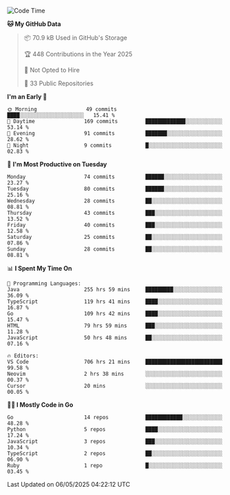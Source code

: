 <!--START_SECTION:thansetan-waka-->
![Code Time](http://img.shields.io/badge/Code%20Time-709%20hrs%2035%20mins-blue)

**🐱 My GitHub Data** 

> 📦 70.9 kB Used in GitHub's Storage 
 > 
> 🏆 448 Contributions in the Year 2025
 > 
> 🚫 Not Opted to Hire
 > 
> 📜 33 Public Repositories 
 > 

**I'm an Early 🐤** 

```text
🌞 Morning                49 commits          ████░░░░░░░░░░░░░░░░░░░░░   15.41 % 
🌆 Daytime                169 commits         █████████████░░░░░░░░░░░░   53.14 % 
🌃 Evening                91 commits          ███████░░░░░░░░░░░░░░░░░░   28.62 % 
🌙 Night                  9 commits           █░░░░░░░░░░░░░░░░░░░░░░░░   02.83 % 
```

📅 **I'm Most Productive on Tuesday** 

```text
Monday                   74 commits          ██████░░░░░░░░░░░░░░░░░░░   23.27 % 
Tuesday                  80 commits          ██████░░░░░░░░░░░░░░░░░░░   25.16 % 
Wednesday                28 commits          ██░░░░░░░░░░░░░░░░░░░░░░░   08.81 % 
Thursday                 43 commits          ███░░░░░░░░░░░░░░░░░░░░░░   13.52 % 
Friday                   40 commits          ███░░░░░░░░░░░░░░░░░░░░░░   12.58 % 
Saturday                 25 commits          ██░░░░░░░░░░░░░░░░░░░░░░░   07.86 % 
Sunday                   28 commits          ██░░░░░░░░░░░░░░░░░░░░░░░   08.81 % 
```

📊 **I Spent My Time On** 

```text
💬 Programming Languages: 
Java                     255 hrs 59 mins     █████████░░░░░░░░░░░░░░░░   36.09 % 
TypeScript               119 hrs 41 mins     ████░░░░░░░░░░░░░░░░░░░░░   16.87 % 
Go                       109 hrs 42 mins     ████░░░░░░░░░░░░░░░░░░░░░   15.47 % 
HTML                     79 hrs 59 mins      ███░░░░░░░░░░░░░░░░░░░░░░   11.28 % 
JavaScript               50 hrs 48 mins      ██░░░░░░░░░░░░░░░░░░░░░░░   07.16 % 

🔥 Editors: 
VS Code                  706 hrs 21 mins     █████████████████████████   99.58 % 
Neovim                   2 hrs 38 mins       ░░░░░░░░░░░░░░░░░░░░░░░░░   00.37 % 
Cursor                   20 mins             ░░░░░░░░░░░░░░░░░░░░░░░░░   00.05 % 
```

**🧑‍💻 I Mostly Code in Go** 

```text
Go                       14 repos            ████████████░░░░░░░░░░░░░   48.28 % 
Python                   5 repos             ████░░░░░░░░░░░░░░░░░░░░░   17.24 % 
JavaScript               3 repos             ███░░░░░░░░░░░░░░░░░░░░░░   10.34 % 
TypeScript               2 repos             ██░░░░░░░░░░░░░░░░░░░░░░░   06.90 % 
Ruby                     1 repo              █░░░░░░░░░░░░░░░░░░░░░░░░   03.45 % 
```

Last Updated on 06/05/2025 04:22:12 UTC
<!--END_SECTION:thansetan-waka-->